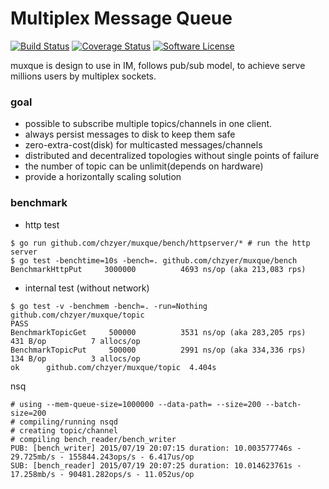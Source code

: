 # Multiplex Message Queue

[![Build Status](https://travis-ci.org/chzyer/muxque.svg?branch=master)](https://travis-ci.org/chzyer/muxque)
[![Coverage Status](https://coveralls.io/repos/chzyer/muxque/badge.svg?branch=master)](https://coveralls.io/r/chzyer/muxque?branch=master)
[![Software License](https://img.shields.io/badge/license-MIT-brightgreen.svg)](LICENSE.md)

muxque is design to use in IM, follows pub/sub model, to achieve serve millions users by multiplex sockets.

### goal
* possible to subscribe multiple topics/channels in one client.
* always persist messages to disk to keep them safe
* zero-extra-cost(disk) for multicasted messages/channels
* distributed and decentralized topologies without single points of failure
* the number of topic can be unlimit(depends on hardware)
* provide a horizontally scaling solution

### benchmark

* http test

```
$ go run github.com/chzyer/muxque/bench/httpserver/* # run the http server
$ go test -benchtime=10s -bench=. github.com/chzyer/muxque/bench
BenchmarkHttpPut	 3000000	      4693 ns/op (aka 213,083 rps)
```

* internal test (without network)

```
$ go test -v -benchmem -bench=. -run=Nothing github.com/chzyer/muxque/topic
PASS
BenchmarkTopicGet	  500000	      3531 ns/op (aka 283,205 rps)	     431 B/op	       7 allocs/op
BenchmarkTopicPut	  500000	      2991 ns/op (aka 334,336 rps) 	     134 B/op	       3 allocs/op
ok  	github.com/chzyer/muxque/topic	4.404s
```

nsq
```
# using --mem-queue-size=1000000 --data-path= --size=200 --batch-size=200
# compiling/running nsqd
# creating topic/channel
# compiling bench_reader/bench_writer
PUB: [bench_writer] 2015/07/19 20:07:15 duration: 10.003577746s - 29.725mb/s - 155844.243ops/s - 6.417us/op
SUB: [bench_reader] 2015/07/19 20:07:25 duration: 10.014623761s - 17.258mb/s - 90481.282ops/s - 11.052us/op
```
